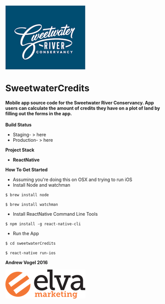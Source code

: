 ![swrc](docs/swrc-blue.gif)

# SweetwaterCredits
#### Mobile app source code for the Sweetwater River Conservancy. App users can calculate the amount of credits they have on a plot of land by filling out the forms in the app.

**Build Status**

* Staging- > here
* Production- > here

**Project Stack**

* **ReactNative**

**How To Get Started**

* Assuming you're doing this on OSX and trying to run iOS  
* Install Node and watchman

```
$ brew install node
```

```
$ brew install watchman  
```

* Install ReactNative Command Line Tools

```
$ npm install -g react-native-cli  
```

* Run the App

```
$ cd sweetwaterCredits  
```

```
$ react-native run-ios   
```



**Andrew Vogel 2016**

![elvamarketing](docs/elva-logo.png)
